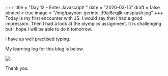 +++
title = "Day 12 - Enter Javascript! "
date = "2020-03-15"
draft = false
pinned = true
image = "/img/payoon-gerinto-jf9aj6eqjlk-unsplash.jpg"
+++
Today is my first encounter with JS. I would say that I had a good impression. Then I had a look at the olympics assignment. It is challenging but I hope I will be able to do it tomorrow. 

I have as well practised typing. 

My learning log for this blog is below. 

![](/img/day12_learninglog.png)

Thank you.